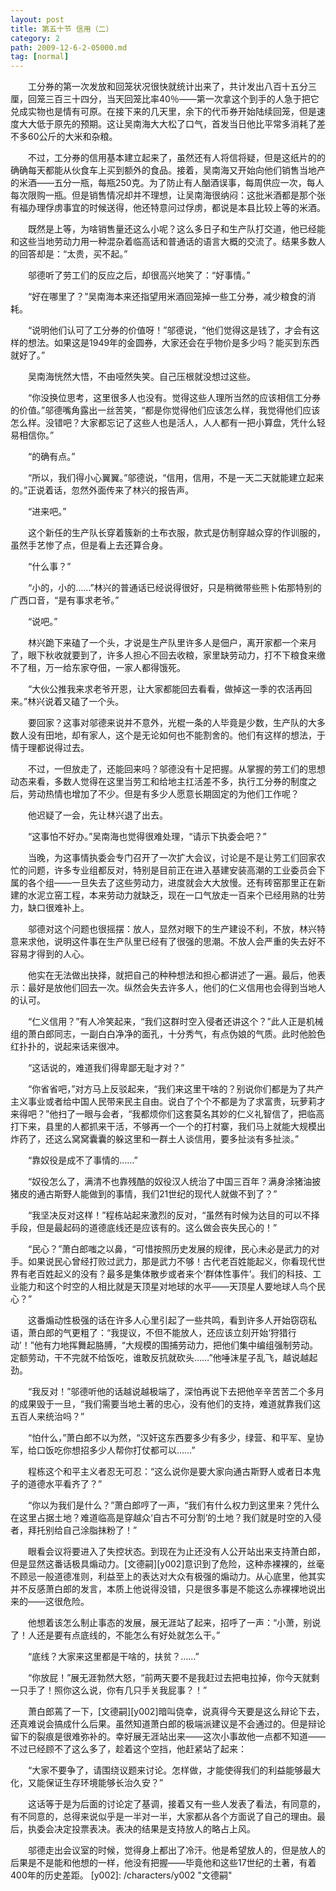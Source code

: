 ```yaml
---
layout: post
title: 第五十节 信用（二）
category: 2
path: 2009-12-6-2-05000.md
tag: [normal]
---
```


　　工分券的第一次发放和回笼状况很快就统计出来了，共计发出八百十五分三厘，回笼三百三十四分，当天回笼比率40％——第一次拿这个到手的人急于把它兑成实物也是情有可原。在接下来的几天里，余下的代币券开始陆续回笼，但是速度大大低于原先的预期。这让吴南海大大松了口气，首发当日他比平常多消耗了差不多60公斤的大米和杂粮。

　　不过，工分券的信用基本建立起来了，虽然还有人将信将疑，但是这纸片的的确确每天都能从伙食车上买到额外的食品。接着，吴南海又开始向他们销售当地产的米酒——五分一瓶，每瓶250克。为了防止有人酗酒误事，每周供应一次，每人每次限购一瓶。但是销售情况却并不理想，让吴南海很纳闷：这批米酒都是那个张有福办理俘虏事宜的时候送得，他还特意问过俘虏，都说是本县比较上等的米酒。

　　既然是上等，为啥销售量还这么小呢？这么多日子和生产队打交道，他已经能和这些当地劳动力用一种混杂着临高话和普通话的语言大概的交流了。结果多数人的回答却是：“太贵，买不起。”

　　邬德听了劳工们的反应之后，却很高兴地笑了：“好事情。”

　　“好在哪里了？”吴南海本来还指望用米酒回笼掉一些工分券，减少粮食的消耗。

　　“说明他们认可了工分券的价值呀！”邬德说，“他们觉得这是钱了，才会有这样的想法。如果这是1949年的金圆券，大家还会在乎物价是多少吗？能买到东西就好了。”

　　吴南海恍然大悟，不由哑然失笑。自己压根就没想过这些。

　　“你没换位思考，这里很多人也没有。觉得这些人理所当然的应该相信工分券的价值。”邬德嘴角露出一丝苦笑，“都是你觉得他们应该怎么样，我觉得他们应该怎么样。没错吧？大家都忘记了这些人也是活人，人人都有一把小算盘，凭什么轻易相信你。”

　　“的确有点。”

　　“所以，我们得小心翼翼。”邬德说，“信用，信用，不是一天二天就能建立起来的。”正说着话，忽然外面传来了林兴的报告声。

　　“进来吧。”

　　这个新任的生产队长穿着簇新的土布衣服，款式是仿制穿越众穿的作训服的，虽然手艺惨了点，但是看上去还算合身。

　　“什么事？”

　　“小的，小的……”林兴的普通话已经说得很好，只是稍微带些熊卜佑那特别的广西口音，“是有事求老爷。”

　　“说吧。”

　　林兴跪下来磕了一个头，才说是生产队里许多人是佃户，离开家都一个来月了，眼下秋收就要到了，许多人担心不回去收粮，家里缺劳动力，打不下粮食来缴不了租，万一给东家夺佃，一家人都得饿死。

　　“大伙公推我来求老爷开恩，让大家都能回去看看，做掉这一季的农活再回来。”林兴说着又磕了一个头。

　　要回家？这事对邬德来说并不意外，光棍一条的人毕竟是少数，生产队的大多数人没有田地，却有家人，这个是无论如何也不能割舍的。他们有这样的想法，于情于理都说得过去。

　　不过，一但放走了，还能回来吗？邬德没有十足把握。从掌握的劳工们的思想动态来看，多数人觉得在这里当劳工和给地主扛活差不多，执行工分券的制度之后，劳动热情也增加了不少。但是有多少人愿意长期固定的为他们工作呢？

　　他迟疑了一会，先让林兴退了出去。

　　“这事怕不好办。”吴南海也觉得很难处理，“请示下执委会吧？”

　　当晚，为这事情执委会专门召开了一次扩大会议，讨论是不是让劳工们回家农忙的问题，许多专业组都反对，特别是目前正在进入基建安装高潮的工业委员会下属的各个组——一旦失去了这些劳动力，进度就会大大放慢。还有砖窑那里正在新建的水泥立窑工程，本来劳动力就缺乏，现在一口气放走一百来个已经用熟的壮劳力，缺口很难补上。

　　邬德对这个问题也很摇摆：放人，显然对眼下的生产建设不利，不放，林兴特意来求他，说明这件事在生产队里已经有了很强的思潮。不放人会严重的失去好不容易才得到的人心。

　　他实在无法做出抉择，就把自己的种种想法和担心都讲述了一遍。最后，他表示：最好是放他们回去一次。纵然会失去许多人，他们的仁义信用也会得到当地人的认可。

　　“仁义信用？”有人冷笑起来，“我们这群时空入侵者还讲这个？”此人正是机械组的萧白郎同志，一副白白净净的面孔，十分秀气，有点伪娘的气质。此时他脸色红扑扑的，说起来话来很冲。

　　“这话说的，难道我们得卑鄙无耻才对？”

　　“你省省吧，”对方马上反驳起来，“我们来这里干啥的？别说你们都是为了共产主义事业或者给中国人民带来民主自由。说白了个个不都是为了求富贵，玩萝莉才来得吧？”他扫了一眼与会者，“我都烦你们这套莫名其妙的仁义礼智信了，把临高打下来，县里的人都抓来干活，不够再一个一个的打村寨，我们马上就能大规模出炸药了，还这么窝窝囊囊的躲这里和一群土人谈信用，要多扯淡有多扯淡。”

　　“靠奴役是成不了事情的……”

　　“奴役怎么了，满清不也靠残酷的奴役汉人统治了中国三百年？满身涂猪油披猪皮的通古斯野人能做到的事情，我们21世纪的现代人就做不到了？”

　　“我坚决反对这样！”程栋站起来激烈的反对，“虽然有时候为达目的可以不择手段，但是最起码的道德底线还是应该有的。这么做会丧失民心的！”

　　“民心？”萧白郎嗤之以鼻，“可惜按照历史发展的规律，民心未必是武力的对手。如果说民心曾经打败过武力，那是武力不够！古代老百姓能起义，你看现代世界有老百姓起义的没有？最多是集体散步或者来个‘群体性事件’。我们的科技、工业能力和这个时空的人相比就是天顶星对地球的水平——天顶星人要地球人鸟个民心？”

　　这番煽动性极强的话在许多人心里引起了一些共鸣，看到许多人开始窃窃私语，萧白郎的气更粗了：“我提议，不但不能放人，还应该立刻开始‘狩猎行动’！”他有力地挥舞起胳膊，“大规模的围捕劳动力，把他们集中编组强制劳动。定额劳动，干不完就不给饭吃，谁敢反抗就砍头……”他唾沫星子乱飞，越说越起劲。

　　“我反对！”邬德听他的话越说越极端了，深怕再说下去把他辛辛苦苦二个多月的成果毁于一旦，“我们需要当地土著的忠心，没有他们的支持，难道就靠我们这五百人来统治吗？”

　　“怕什么，”萧白郎不以为然，“汉奸这东西要多少有多少，绿营、和平军、皇协军，给口饭吃你想招多少人帮你打仗都可以……”

　　程栋这个和平主义者忍无可忍：“这么说你是要大家向通古斯野人或者日本鬼子的道德水平看齐了？”

　　“你以为我们是什么？”萧白郎哼了一声，“我们有什么权力到这里来？凭什么在这里占据土地？难道临高是穿越众‘自古不可分割’的土地？我们就是时空的入侵者，拜托别给自己涂脂抹粉了！”

　　眼看会议将要进入了失控状态。到现在为止还没有人公开站出来支持萧白郎，但是显然这番话极具煽动力。[文德嗣][y002]意识到了危险，这种赤裸裸的，丝毫不顾忌一般道德准则，利益至上的表达对大众有极强的煽动力。从心底里，他其实并不反感萧白郎的发言，本质上他说得没错，只是很多事是不能这么赤裸裸地说出来的——这很危险。

　　他想着该怎么制止事态的发展，展无涯站了起来，招呼了一声：“小萧，别说了！人还是要有点底线的，不能怎么有好处就怎么干。”

　　“底线？大家来这里都是干啥的，扶贫？……”

　　“你放屁！”展无涯勃然大怒，“前两天要不是我赶过去把电拉掉，你今天就剩一只手了！照你这么说，你有几只手关我屁事？！”

　　萧白郎蔫了一下，[文德嗣][y002]暗叫侥幸，说真得今天要是这么辩论下去，还真难说会搞成什么后果。虽然知道萧白郎的极端派建议是不会通过的。但是辩论留下的裂痕是很难弥补的。幸好展无涯站出来——这次小事故他一点都不知道——不过已经顾不了这么多了，趁着这个空挡，他赶紧站了起来：

　　“大家不要争了，请围绕议题来讨论。怎样做，才能使得我们的利益能够最大化，又能保证生存环境能够长治久安？”

　　这话等于是为后面的讨论定了基调，接着又有一些人发表了看法，有同意的，有不同意的，总得来说似乎是一半对一半，大家都从各个方面说了自己的理由。最后，执委会决定投票表决。表决的结果是支持放人的略占上风。

　　邬德走出会议室的时候，觉得身上都出了冷汗。他是希望放人的，但是放人的后果是不是能和他想的一样，他没有把握——毕竟他和这些17世纪的土著，有着400年的历史差距。
[y002]: /characters/y002 "文德嗣"
